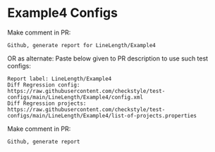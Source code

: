 # Example4 Configs
Make comment in PR:
```
Github, generate report for LineLength/Example4
```
OR as alternate:
Paste below given to PR description to use such test configs:
```
Report label: LineLength/Example4
Diff Regression config: https://raw.githubusercontent.com/checkstyle/test-configs/main/LineLength/Example4/config.xml
Diff Regression projects: https://raw.githubusercontent.com/checkstyle/test-configs/main/LineLength/Example4/list-of-projects.properties
```
Make comment in PR:
```
Github, generate report
```
